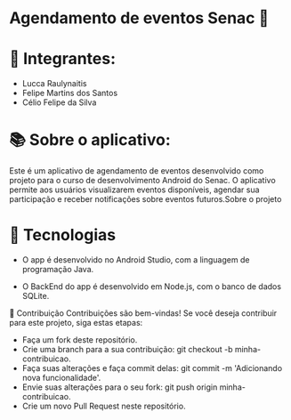 # Agendamento de eventos Senac 📅


# 👨 Integrantes:

- Lucca Raulynaitis
- Felipe Martins dos Santos
- Célio Felipe da Silva

# 📚 Sobre o aplicativo:

Este é um aplicativo de agendamento de eventos desenvolvido como projeto para o curso de desenvolvimento Android do Senac. O aplicativo permite aos usuários visualizarem eventos disponíveis, agendar sua participação e receber notificações sobre eventos futuros.Sobre o projeto 



# 🚀 Tecnologias

- O app é desenvolvido no Android Studio, com a linguagem de programação Java.

- O BackEnd do app é desenvolvido em Node.js, com o banco de dados SQLite.

🤝 Contribuição
Contribuições são bem-vindas! Se você deseja contribuir para este projeto, siga estas etapas:

- Faça um fork deste repositório.
- Crie uma branch para a sua contribuição: git checkout -b minha-contribuicao.
- Faça suas alterações e faça commit delas: git commit -m 'Adicionando nova funcionalidade'.
- Envie suas alterações para o seu fork: git push origin minha-contribuicao.
- Crie um novo Pull Request neste repositório.



